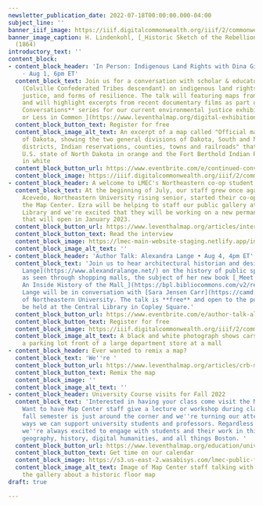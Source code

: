 ```yaml
---
newsletter_publication_date: 2022-07-18T00:00:00.000-04:00
subject_line: ''
banner_iiif_image: https://iiif.digitalcommonwealth.org/iiif/2/commonwealth:ww72bn94m/266,3287,5853,1890/full/0/default.jpg
banner_image_caption: H. Lindenkohl, [_Historic Sketch of the Rebellion_](https://collections.leventhalmap.org/search/commonwealth:ww72bn93b)
  (1864)
introductory_text: ''
content_block:
- content_block_header: 'In Person: Indigenous Land Rights with Dina Gilio-Whitaker
    · Aug 1, 6pm ET'
  content_block_text: Join us for a conversation with scholar & educator [Dina Gilio-Whitaker](https://dgwconsulting.org/#bio)
    (Colville Confederated Tribes descendant) on indigenous land rights, environmental
    justice, and forms of resilience. The talk will featuring maps from our collections
    and will highlight excerpts from recent documentary films as part of our **Continued
    Conversations** series for our current environmental justice exhibition, [_More
    or Less in Common_](https://www.leventhalmap.org/digital-exhibitions/more-or-less-in-common/)_._
  content_block_button_text: Register for free
  content_block_image_alt_text: An excerpt of a map called "Official map of the territory
    of Dakota, showing the two general divisions of Dakota, South and North, the land
    districts, Indian reservations, counties, towns and railroads" that shows the
    U.S. state of North Dakota in orange and the Fort Berthold Indian Reservation
    in white
  content_block_button_url: https://www.eventbrite.com/e/continued-conversations-indigenous-land-rights-with-dina-gilio-whitaker-tickets-378019676027?aff=newsletter20220718
  content_block_image: https://iiif.digitalcommonwealth.org/iiif/2/commonwealth:4m90fb35q/80,121,3713,2479/full/0/default.jpg
- content_block_header: A welcome to LMEC's Northeastern co-op student, Ezra Acevedo
  content_block_text: At the beginning of July, our staff grew once again as Ezra
    Acevedo, Northeastern University rising senior, started their co-op term with
    the Map Center. Ezra will be helping to staff our public gallery at the Central
    Library and we're excited that they will be working on a new permanent exhibit
    that will open in January 2023.
  content_block_button_url: https://www.leventhalmap.org/articles/interview-with-ezra/
  content_block_button_text: Read the interview
  content_block_image: https://lmec-main-website-staging.netlify.app/images/headshots/ezra-acevedo.jpg
  content_block_image_alt_text: ''
- content_block_header: 'Author Talk: Alexandra Lange • Aug 4, 4pm ET'
  content_block_text: 'Join us to hear architectural historian and design critic [Alexandra
    Lange](https://www.alexandralange.net/) on the history of public space in America
    as seen through shopping malls, the subject of her new book [_Meet Me by the Fountain:
    An Inside History of the Mall_](https://bpl.bibliocommons.com/v2/record/S75C8224624).
    Lange will be in conversation with [Sara Jensen Carr](https://camd.northeastern.edu/faculty/sara-jensen-carr/)
    of Northeastern University. The talk is **free** and open to the public and will
    be held at the Central Library in Copley Square.'
  content_block_button_url: https://www.eventbrite.com/e/author-talk-alexandra-lange-on-meet-me-by-the-fountain-tickets-373389186107?aff=newsletter20220718
  content_block_button_text: Register for free
  content_block_image: https://iiif.digitalcommonwealth.org/iiif/2/commonwealth:0g354t14z/full/,1200/0/default.jpg
  content_block_image_alt_text: A black and white photograph shows cars parked in
    a parking lot front of a large department store at a mall
- content_block_header: Ever wanted to remix a map?
  content_block_text: 'We''re '
  content_block_button_url: https://www.leventhalmap.org/articles/crb-map-remix/
  content_block_button_text: Remix the map
  content_block_image: ''
  content_block_image_alt_text: ''
- content_block_header: University Course visits for Fall 2022
  content_block_text: 'Interested in having your class come visit the Map Center?
    Want to have Map Center staff give a lecture or workshop during class time? The
    fall semester is just around the corner and we''re turning our attention to the
    ways we can support university students and professors. Regardless of discipline,
    we''re always excited to engage with students and their work in thinking about
    geography, history, digital humanities, and all things Boston. '
  content_block_button_url: https://www.leventhalmap.org/education/university/#class-visits
  content_block_button_text: Get time on our calendar
  content_block_image: https://s3.us-east-2.wasabisys.com/lmec-public-files/newsletters/LMEC-univ-visit.jpg
  content_block_image_alt_text: Image of Map Center staff talking with students visiting
    the gallery about a historic floor map
draft: true

---
```

